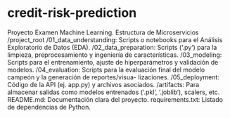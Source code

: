 # credit-risk-prediction
Proyecto Examen Machine Learning.
Estructura de Microservicios
/project_root
/01_data_understanding: Scripts o notebooks para el Análisis Exploratorio de Datos (EDA).
/02_data_preparation: Scripts (‘.py‘) para la limpieza, preprocesamiento y ingeniería de características.
/03_modeling: Scripts para el entrenamiento, ajuste de hiperparámetros y validación de modelos.
/04_evaluation: Scripts para la evaluación final del modelo campeón y la generación de reportes/visua-
lizaciones.
/05_deployment: Código de la API (ej. app.py) y archivos asociados.
/artifacts: Para almacenar salidas como modelos entrenados (‘.pkl‘, ‘.joblib‘), scalers, etc.
README.md: Documentación clara del proyecto.
requirements.txt: Listado de dependencias de Python.
